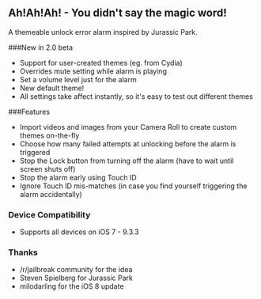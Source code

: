 ## Ah!Ah!Ah! - You didn't say the magic word!
A themeable unlock error alarm inspired by Jurassic Park.

###New in 2.0 beta
* Support for user-created themes (eg. from Cydia)
* Overrides mute setting while alarm is playing
* Set a volume level just for the alarm
* New default theme!
* All settings take affect instantly, so it's easy to test out different themes

###Features
* Import videos and images from your Camera Roll to create custom themes on-the-fly
* Choose how many failed attempts at unlocking before the alarm is triggered
* Stop the Lock button from turning off the alarm (have to wait until screen shuts off)
* Stop the alarm early using Touch ID
* Ignore Touch ID mis-matches (in case you find yourself triggering the alarm accidentally)

### Device Compatibility

* Supports all devices on iOS 7 - 9.3.3

### Thanks

* /r/jailbreak community for the idea
* Steven Spielberg for Jurassic Park
* milodarling for the iOS 8 update
